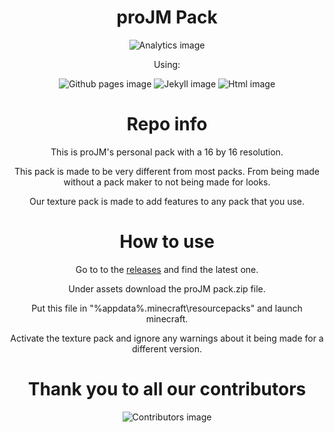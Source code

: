 <div align='center'>

# proJM Pack 
![Analytics image](https://repobeats.axiom.co/api/embed/6cc0618b0c19b49b96e7bdec525ed9de121060e4.svg "Analytics image")

Using:

![Github pages image](https://img.shields.io/badge/GitHub%20Pages-222222?style=for-the-badge&logo=GitHub%20Pages&logoColor=white "Github pages")
![Jekyll image](https://img.shields.io/badge/Jekyll-CC0000?style=for-the-badge&logo=Jekyll&logoColor=white "Jekyll")
![Html image](https://img.shields.io/badge/HTML5-E34F26?style=for-the-badge&logo=html5&logoColor=white "Html")

# Repo info

This is proJM's personal pack with a 16 by 16 resolution.

This pack is made to be very different from most packs.
From being made without a pack maker to not being made for looks.

Our texture pack is made to add features to any pack that you use.


# How to use

Go to to the [releases](https://github.com/proJM-Coding/proJM-pack/releases) and find the latest one. 

Under assets download the proJM pack.zip file.

Put this file in "%appdata%\.minecraft\resourcepacks" and launch minecraft.

Activate the texture pack and ignore any warnings about it being made for a different version.

# Thank you to all our contributors
![Contributors image](https://contrib.rocks/image?repo=proJM-Coding/proJM-pack "Contributors image")
